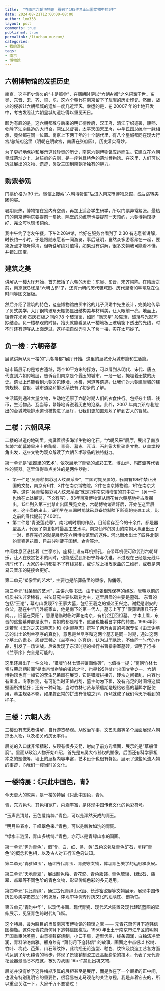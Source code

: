 ```yaml
---
title:  "在南京六朝博物馆，看到了195件禁止出国文物中的2件"
date: 2024-08-21T12:00:00+08:00
author: lmm333
layout: post
comments: true
published: true
permalink: /liuchao_museum/
categories:
- 我的游记
tags:
- 南京
- 博物馆
---
```

## 六朝博物馆的发掘历史

南京，这座历史悠久的“十朝都会”，在唐朝时便以“六朝古都”之名闪耀于世。东吴、东晋、宋、齐、梁、陈，这六个朝代在南京留下了璀璨的历史印记。然而，战火的侵袭让六朝都城的遗址一度几近湮灭。幸运的是，在 20007 年的土地开发中，考古发现让六朝皇城的遗址得以重见天日。
<!--more-->
颇为有趣的是，这六朝都城与后来的明归德侯府，汉王府，清江宁织造署，康熙、乾隆下江南建造的大行宫，两江总督署，太平天国天王府，中华民国总统府一脉相承，竟然都在同一位置。南京上下两千年的十个朝代里，有八个皇城都同在现大行宫/总统府这里（明朝在明故宫，南唐在张府园），历史着实奇妙。

为了更好地保护和展示这段珍贵的历史，南京六朝博物馆应运而生。它建立在六朝皇城遗址之上，总统府的东侧，是一座独具特色的遗址博物馆。在这里，人们可以透过展出的文物、遗迹，感受三国到南朝所独有的魅力。

## 购票参观
门票价格为 30 元，微信上搜索“六朝博物馆”后进入南京市博物总馆，然后跳转美团购买。

暑期炎热，博物馆在室内有空调，再加上适合学生研学，所以门票异常紧张。最热门的南京博物院要提前一周抢，隔壁的总统府也要提前一天预约，六朝博物馆挺好，完全可以现场预约。

我中午约了老友午餐，下午2:20进馆，恰好在服务台看到了 2:30 有志愿者讲解，时长约一小时。于是跟随志愿者一同游览，事后证明，虽然众多游客聚在一起，要凑近点才能听得清，但听讲解绝对值得，如果没有讲解，很多文物我可能看不懂，并错过国宝。

## 建筑之美
讲解从一楼大厅开始，首先概括了六朝的历史：东吴、东晋、宋齐梁陈。在隋唐之前，南京就已经是“六朝古都”了。还有六朝的历代疆域图、历代皇帝的年号及在位时间等图文展板。

然后介绍了建筑的特色，这座博物馆由贝聿铭的儿子贝建中先生设计，完美地传承了贝式美学。大厅钢构玻璃天棚彰显出结构美与材料美，让人眼前一亮。地面上，镶嵌在米黄 石灰石板之间的 78 个玻璃窗，如同 “满天星” 般璀璨，玻璃与光影巧妙结合。负一楼参观的时候，抬头就能看见从一楼地板上玻璃窗下透出的光线，时不时还有游客从上面走过，这样把自然光引入了负一楼，实在太巧妙了。

## 负一楼：六朝帝都
展览讲解从负一楼的“六朝帝都”展厅开始，这里的展览分为城市篇和生活篇。

城市篇展示的是考古遗址，两个10平方米的探方，可以看到从明代、宋代、唐五代直到六朝的地层，告诉我们南京是个叠压的城市，一层一层，掩埋着无数的历史。遗址上还能看到六朝的包砖墙、木桩，河道等遗迹，让我们对六朝建康城的建筑规模、宫殿、城市道路和排水系统有了初步的了解。

生活篇则通过大量文物，生动地还原了六朝时期人们的衣食住行。包括夯土墙、钱币，生活物品、瓦当等，静静地诉说着历史的沧桑。此外，2007 年南京邓府巷挖出的台城城壕排水道也被搬进了展厅，让我们更加直观地了解到古人的智慧。

## 二楼：六朝风采
二楼的过道的地砖里，掩藏着很多海洋生物的化石。“六朝风采”展厅，展出了南京各地六朝墓地里出土的陶俑、青瓷、墓志、瓦当、石刻等大批珍贵文物。从美学视角出发，这些文物为观众解读了六朝艺术珍品的独特魅力。

第一单元是“瓷器里的艺术”，依次展示了青瓷的点彩工艺、博山炉、鸡首壶等代表性的瓷器。这里值得重点关注的是两件器物：

- 第一件是“吴青釉褐彩羽人纹双系壶”，三国时期吴国的，我国有195件禁止出国的文物，南京有6件，3件在南京博物院，2件在南京博物馆，1件在南京大学。这件“吴青釉褐彩羽人纹双系壶”就是2件南京博物馆的其中之一（另一件也恰在此处展览，下文有写），83年南京博物馆从雨花台六朝墓地考古发掘出，13年列入第三批禁止出国展览文物，六朝博物馆建好后，开始在这里展览。这个壶的出土，证明早在三国时期就已具备烧制釉下彩瓷的先进工艺，比之前的唐代提前了400年。
- 第二件是“青瓷莲花尊”，南北朝时期的作品，目前留存至今的十余件，都是器型高大，代表了南北朝时最高工艺水平。南京仙林的灵山的南朝大墓里出土了一对，保存完好的就是展示在六朝博物馆里的这件。河北衡水出土了四件北朝的青瓷莲花尊，目前分别藏于国博、故宫等地。

中间休息区悬挂着《兰亭序》，座椅上设有耳机插孔，自带耳机便可欣赏到六朝琴乐，让人在欣赏艺术的同时，也能感受到那份宁静与优雅。不过现在已经是无线耳机时代了，大家的手机都插不了有线耳机，或许放上播放歌曲的二维码，或者是网易云音乐的链接会更好。

第二单元“塑像里的艺术”，主要也是陪葬品里的塑像，陶俑等。

第三单元“线条里的艺术”，主讲六朝书法，由于纸张很难保存的缘故，唐朝以前的纸质书法非常稀有，书法研究主要以碑刻为主，这里展示的主要是墓碑。
东晋的包括“王谢”，幕府山发现7个王家大墓，包括王羲之的堂弟王兴之。谢鲲是谢安的伯父，墓在中华门外戚家山，他是南下的第一代人，墓志上写了“假葬建康县石子岗。。。旧墓在荧阳”，意思是临时临时葬在南京，有机会迁回祖墓。
字体上看，东晋的这些墓碑都是隶书，南朝的都是楷书，这里也能看出字体的转变。1965年郭沫若就《王兴之夫妇墓志》和《谢鲲墓志》撰写了两万余言的考据专论《由王谢墓志的出土论到兰亭序的真伪》，意思是兰亭序和这两个墓志是同一时期，通过这两个墓志的隶书，质疑王羲之《兰亭序》的真伪，认为过于飘逸，不像同一时代的作品，引发了一场论战。后来发现了东汉时期的楷行书曹操宗室墓砖，证明了行书《兰亭序》完全是可能的。

这里还展出了一件文物，“错版竹林七贤拼镶画像砖”，也值得一提：“南朝竹林七贤与荣启期砖画”是南京博物院的镇馆之宝，也是195件禁止出国文物之一，六朝博物馆也有一幅它的孪生兄弟画在展览，它是错版拼接的，砖块之间错乱，内容也有重复。专家推测，有可能当时正值战乱，墓主匆匆下葬，没有充足的时间将这幅壁画所拼接好；还有一种可能，当时竹林七贤与荣启期是规格较高的墓葬才配使用，墓主规格不够，如果按正常的拼法有僭越之罪，所以就成了我们今天所看到的样子。

## 三楼：六朝人杰

三楼没有志愿者讲解，自行游览参观。从政治军事、文艺思潮等多个层面展现六朝杰出人物，以及相关的历史事件。

展览的入口就非常精彩，头顶有很多支箭，射向了前方的墙面，展示的是“草船借箭”。里面从政治人物开始介绍，首先是东吴大帝孙权的塑像，后面还有科学家祖冲之的塑像等，墙上的展板内容丰富，艺术设计也很有特色，展示了这些风流人物的事迹，向我们一窥当时的文化。

## 一楼特展：《只此中国色，青》
今天更大的惊喜，是一楼的特展《只此中国色，青》。

青，东方色也，其色相宽广，内涵丰富，是体现中国传统文化的色彩符号。

“玉声贵清越，玉色爱纯粹。”青色，可以是浑然天成的青玉。

“明月染春水，千峰翠色来。”青色，可以是新妆如洗的青瓷。

“绿水丰涟漪，青山多绣绮。”青色，亦可以是青绿山水的国画。 

第一单元“何为青色”，借“青、白、红、黑、黄”五色文物及青色矿石，阐释“青色”的概念和色相，以及古人对五行五色的认知。

第二单元“青雅如玉”，通过古代青玉、青瓷等文物，体现青色美学的运用和发展。

第三单元“天地青翠”，展出颜色釉、青花瓷、青色服饰、青色琉璃、绿松石、翡翠、点翠等不同色阶的青色文物，彰显传统色彩的多元运用。

第四单元“只此青绿”，通过古代青绿山水画、长沙窑瓷器等文物展示，展现中国传统色彩美学由古至今的发展，体现中华优秀传统文化的连续性、创新性。

第五单元“青韵中华”，以现代书画、现代青瓷、现代艺术装置及现代建筑蓝图的延伸展示，见证青色跨时代的飞跃。

这个特展，最为瞩目的当属南京市博物馆的镇馆之宝 —— 元青花萧何月下追韩信图梅瓶。这件元青花萧何月下追韩信图梅瓶，1950 年出土于南京市江宁区的明朝开国重臣沐英墓，由景德镇窑烧制，小口丰肩，造型优美，线条圆润，白釉洁净莹润，青料浓艳幽雅。瓶身绘有 “萧何月下追韩信” 的故事，画面之中点缀以 松树、竹叶、梅花、芭蕉、山石等纹饰，此梅瓶无论造型、釉色、纹饰及烧造工艺各方面均达到了炉火纯青的地步，体现了景德镇制瓷工匠高超绝伦的技术，代表了元代青花瓷器最高艺术成就，被列为我国 195 件禁止出境文物。

展览并没有给予这件梅瓶专属的展柜甚至是展厅，而是放在了一个展柜的正中间，也没有特别说明它的重要性，很容易被走马观花的关注忽视，我是奔着它去的，所以重点关注一下，大家千万不要错过！
